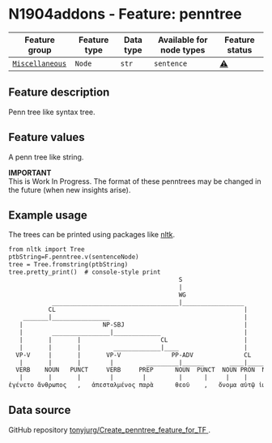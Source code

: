 # N1904addons - Feature: penntree

Feature group |Feature type | Data type | Available for node types | Feature status
---  | --- | --- | --- | ---
[`Miscellaneous`](README.md#feature-group-miscellaneous) | `Node` | `str` | `sentence` | [⚠️](featurestatus.md#Caution "Caution")

## Feature description

Penn tree like syntax tree.


## Feature values

A penn tree like string.

<div class="alert">
  <strong>IMPORTANT</strong><br>
  This is Work In Progress. The format of these penntrees may be changed in the future (when new insights arise).
</div>

## Example usage

The trees can be printed using packages like [nltk](https://www.nltk.org/).

```txt
from nltk import Tree
ptbString=F.penntree.v(sentenceNode)
tree = Tree.fromstring(ptbString)
tree.pretty_print()  # console-style print   
                                               S                                 
                                               |                                  
                                               WG                                
            ___________________________________|_________________                 
           CL                                                    |               
    _______|________________                                     |                
   |                      NP-SBJ                                 |               
   |        ________________|_____________                       |                
   |       |       |                      CL                     |               
   |       |       |         _____________|____                  |                
  VP-V     |       |       VP-V              PP-ADV              CL              
   |       |       |        |         _________|______       ____|____________    
  VERB    NOUN   PUNCT     VERB     PREP      NOUN  PUNCT  NOUN PRON  NOUN  PUNCT
   |       |       |        |        |         |      |     |    |     |      |   
ἐγένετο ἄνθρωπος   ,   ἀπεσταλμένος παρὰ      θεοῦ    ,   ὄνομα αὐτῷ ἰωάνης   ·  

```

## Data source

GitHub repository [tonyjurg/Create_penntree_feature_for_TF ](https://tonyjurg.github.io/Create_penntree_feature_for_TF/).
